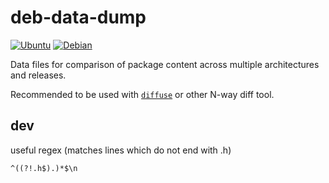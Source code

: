 # deb-data-dump

[![Ubuntu](https://img.shields.io/badge/Ubuntu-E95420?logo=ubuntu&logoColor=white)](#)
[![Debian](https://img.shields.io/badge/Debian-A81D33?logo=debian&logoColor=fff)](#)

Data files for comparison of package content across multiple architectures and releases.

Recommended to be used with [`diffuse`](https://github.com/MightyCreak/diffuse) or other N-way diff tool.

## dev

useful regex (matches lines which do not end with .h)

```
^((?!.h$).)*$\n
```